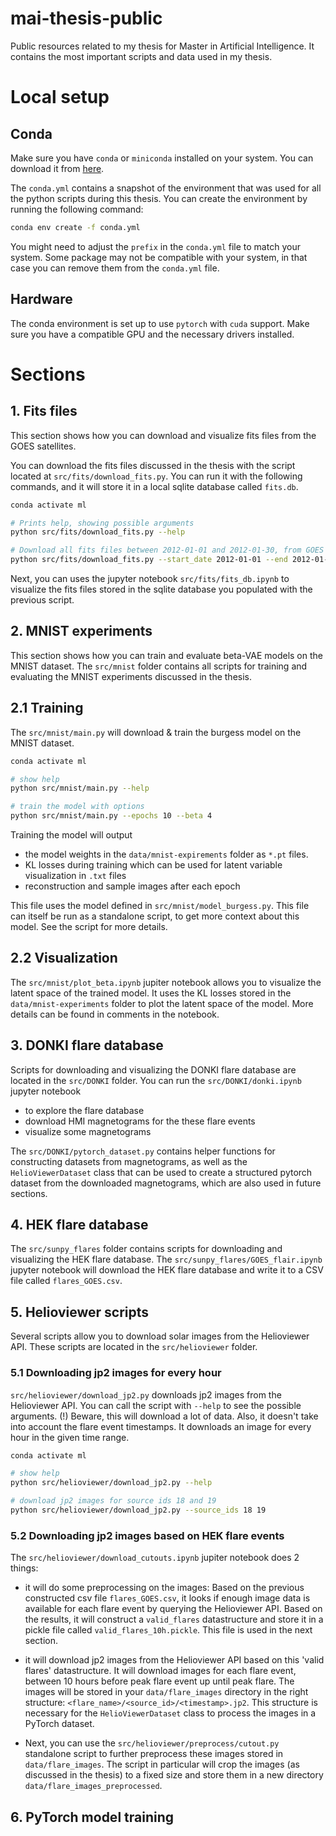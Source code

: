 # mai-thesis-public
Public resources related to my thesis for Master in Artificial Intelligence.
It contains the most important scripts and data used in my thesis.

# Local setup

## Conda

Make sure you have `conda` or `miniconda` installed on your system. You can download it from [here](https://docs.conda.io/en/latest/miniconda.html).

The `conda.yml` contains a snapshot of the environment that was used for all the python scripts during this thesis. You can create the environment by running the following command:

```bash
conda env create -f conda.yml
```

You might need to adjust the `prefix` in the `conda.yml` file to match your system. Some package may not be compatible with your system, in that case you can remove them from the `conda.yml` file.

## Hardware

The conda environment is set up to use `pytorch` with `cuda` support. 
Make sure you have a compatible GPU and the necessary drivers installed.

# Sections

## 1. Fits files
This section shows how you can download and visualize fits files from the GOES satellites.

You can download the fits files discussed in the thesis with the script located at `src/fits/download_fits.py`.
You can run it with the following commands, and it will store it in a local sqlite database called `fits.db`.

```bash
conda activate ml

# Prints help, showing possible arguments
python src/fits/download_fits.py --help

# Download all fits files between 2012-01-01 and 2012-01-30, from GOES satellite 15
python src/fits/download_fits.py --start_date 2012-01-01 --end 2012-01-30 --satellite 15
```

Next, you can uses the jupyter notebook `src/fits/fits_db.ipynb` to visualize the fits files stored in the sqlite database you populated with the previous script.

## 2. MNIST experiments
This section shows how you can train and evaluate beta-VAE models on the MNIST dataset.
The `src/mnist` folder contains all scripts for training and evaluating the MNIST experiments discussed in the thesis.

## 2.1 Training

The `src/mnist/main.py` will download & train the burgess model on the MNIST dataset. 

```bash
conda activate ml

# show help
python src/mnist/main.py --help

# train the model with options
python src/mnist/main.py --epochs 10 --beta 4
```

Training the model will output 

* the model weights in the `data/mnist-expirements` folder as `*.pt` files.
* KL losses during training which can be used for latent variable visualization in `.txt` files
* reconstruction and sample images after each epoch

This file uses the model defined in `src/mnist/model_burgess.py`. This file can itself be run as a standalone script, to get more context about this model. See the script for more details.

## 2.2 Visualization

The `src/mnist/plot_beta.ipynb` jupiter notebook allows you to visualize the latent space of the trained model. It uses the KL losses stored in the `data/mnist-experiments` folder to plot the latent space of the model. More details can be found in comments in the notebook.

## 3. DONKI flare database

Scripts for downloading and visualizing the DONKI flare database are located in the `src/DONKI` folder.
You can run the `src/DONKI/donki.ipynb` jupyter notebook 

* to explore the flare database
* download HMI magnetograms for the these flare events
* visualize some magnetograms

The `src/DONKI/pytorch_dataset.py` contains helper functions for constructing datasets from magnetograms, as well as the `HelioViewerDataset` class that can be used to create a structured pytorch dataset from the downloaded magnetograms, which are also used in future sections.

## 4. HEK flare database

The `src/sunpy_flares` folder contains scripts for downloading and visualizing the HEK flare database. The `src/sunpy_flares/GOES_flair.ipynb` jupyter notebook will download the HEK flare database and write it to a CSV file called `flares_GOES.csv`.

## 5. Helioviewer scripts

Several scripts allow you to download solar images from the Helioviewer API. These scripts are located in the `src/helioviewer` folder.

### 5.1 Downloading jp2 images for every hour

`src/helioviewer/download_jp2.py` downloads jp2 images from the Helioviewer API. You can call the script with `--help` to see the possible arguments. (!) Beware, this will download a lot of data. Also, it doesn't take into account the flare event timestamps. It downloads an image for every hour in the given time range.

```bash
conda activate ml

# show help
python src/helioviewer/download_jp2.py --help

# download jp2 images for source ids 18 and 19
python src/helioviewer/download_jp2.py --source_ids 18 19
```

### 5.2 Downloading jp2 images based on HEK flare events

The `src/helioviewer/download_cutouts.ipynb` jupiter notebook does 2 things:

* it will do some preprocessing on the images: Based on the previous constructed csv file `flares_GOES.csv`, it looks if enough image data is available for each flare event by querying the Helioviewer API. Based on the results, it will construct a `valid_flares` datastructure and store it in a pickle file called `valid_flares_10h.pickle`. This file is used in the next section.

* it will download jp2 images from the Helioviewer API based on this 'valid flares' datastructure. It will download images for each flare event, between 10 hours before peak flare event up until peak flare. The images will be stored in your `data/flare_images` directory in the right structure: `<flare_name>/<source_id>/<timestamp>.jp2`. This structure is necessary for the `HelioViewerDataset` class to process the images in a PyTorch dataset.

* Next, you can use the `src/helioviewer/preprocess/cutout.py` standalone script to further preprocess these images stored in `data/flare_images`. The script in particular will crop the images (as discussed in the thesis) to a fixed size and store them in a new directory `data/flare_images_preprocessed`. 


## 6. PyTorch model training


